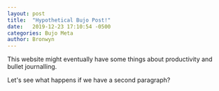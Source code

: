 ```yaml
---
layout: post
title:  "Hypothetical Bujo Post!"
date:   2019-12-23 17:10:54 -0500
categories: Bujo Meta
author: Bronwyn
---
```


This website might eventually have some things about productivity and bullet journalling. 

Let's see what happens if we have a second paragraph? 